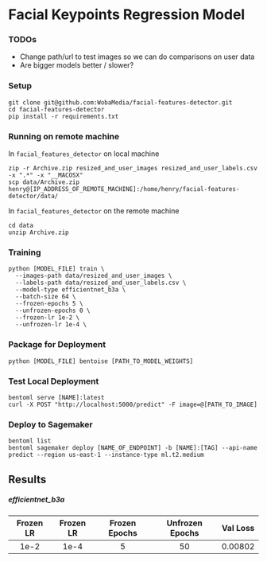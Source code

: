 # Facial Keypoints Regression Model

### TODOs
- Change path/url to test images so we can do comparisons on user data
- Are bigger models better / slower?

### Setup
```
git clone git@github.com:WobaMedia/facial-features-detector.git
cd facial-features-detector
pip install -r requirements.txt
```
### Running on remote machine
In `facial_features_detector` on local machine
```
zip -r Archive.zip resized_and_user_images resized_and_user_labels.csv -x ".*" -x "__MACOSX"
scp data/Archive.zip henry@[IP_ADDRESS_OF_REMOTE_MACHINE]:/home/henry/facial-features-detector/data/
```
In `facial_features_detector` on the remote machine
```
cd data
unzip Archive.zip
```
### Training

```
python [MODEL_FILE] train \
  --images-path data/resized_and_user_images \
  --labels-path data/resized_and_user_labels.csv \
  --model-type efficientnet_b3a \
  --batch-size 64 \
  --frozen-epochs 5 \
  --unfrozen-epochs 0 \
  --frozen-lr 1e-2 \ 
  --unfrozen-lr 1e-4 \
```

### Package for Deployment

```
python [MODEL_FILE] bentoise [PATH_TO_MODEL_WEIGHTS]
```

### Test Local Deployment

```
bentoml serve [NAME]:latest
curl -X POST "http://localhost:5000/predict" -F image=@[PATH_TO_IMAGE]
```

### Deploy to Sagemaker

```
bentoml list
bentoml sagemaker deploy [NAME_OF_ENDPOINT] -b [NAME]:[TAG] --api-name predict --region us-east-1 --instance-type ml.t2.medium
```

## Results

##### efficientnet_b3a
| Frozen LR | Frozen LR | Frozen Epochs | Unfrozen Epochs | Val Loss |
|:---------:|:---------:|:-------------:|:---------------:|:--------:|
| 1e-2      | 1e-4      | 5             | 50              | 0.00802  |
